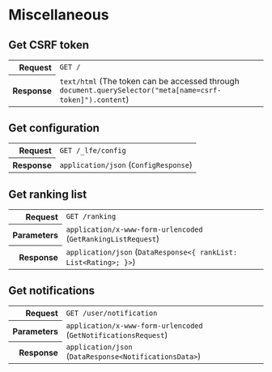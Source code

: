 # Miscellaneous

## Get CSRF token

<table>
  <tr>
    <th align="right">Request</th>
    <td><code>GET /</code></td>
  </tr>
  <tr>
    <th align="right">Response</th>
    <td><code>text/html</code> (The token can be accessed through <code>document.querySelector("meta[name=csrf-token]").content</code>)</td>
  </tr>
</table>

## Get configuration

<table>
  <tr>
    <th align="right">Request</th>
    <td><code>GET /_lfe/config</code></td>
  </tr>
  <tr>
    <th align="right">Response</th>
    <td><code>application/json</code> (<code>ConfigResponse</code>)</td>
  </tr>
</table>

## Get ranking list

<table>
  <tr>
    <th align="right">Request</th>
    <td><code>GET /ranking</code></td>
  </tr>
  <tr>
    <th align="right">Parameters</th>
    <td><code>application/x-www-form-urlencoded</code> (<code>GetRankingListRequest</code>)</td>
  </tr>
  <tr>
    <th align="right">Response</th>
    <td><code>application/json</code> (<code>DataResponse&lt;{ rankList: List&lt;Rating&gt;; }&gt;</code>)</td>
  </tr>
</table>

## Get notifications

<table>
  <tr>
    <th align="right">Request</th>
    <td><code>GET /user/notification</code></td>
  </tr>
  <tr>
    <th align="right">Parameters</th>
    <td><code>application/x-www-form-urlencoded</code> (<code>GetNotificationsRequest</code>)</td>
  </tr>
  <tr>
    <th align="right">Response</th>
    <td><code>application/json</code> (<code>DataResponse&lt;NotificationsData&gt;</code>)</td>
  </tr>
</table>
